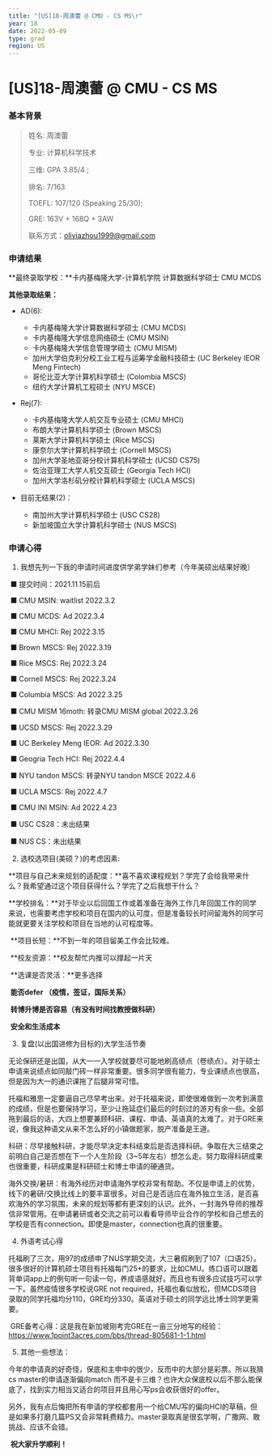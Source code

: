 ```yaml
---
title: "[US]18-周澳蕾 @ CMU - CS MS\r"
year: 18
date: 2022-05-09
type: grad
region: US
---
```


# [US]18-周澳蕾 @ CMU - CS MS

### 基本背景

> 姓名: 周澳蕾
>
> 专业: 计算机科学技术
>
> 三维: GPA 3.85/4 ;
>
> 排名: 7/163
>
> TOEFL: 107/120 (Speaking 25/30);
>
> GRE: 163V + 168Q + 3AW
>
> 联系方式：oliviazhou1999@gmail.com

### 申请结果

**最终录取学校：**卡内基梅隆大学-计算机学院 计算数据科学硕士 CMU MCDS

**其他录取结果：**

* AD(6):
  * 卡内基梅隆大学计算数据科学硕士 (CMU MCDS)
  * 卡内基梅隆大学信息网络硕士 (CMU MSIN)
  * 卡内基梅隆大学信息管理学硕士 (CMU MISM)
  * 加州大学伯克利分校工业工程与运筹学金融科技硕士 (UC Berkeley IEOR Meng Fintech)
  * 哥伦比亚大学计算机科学硕士 (Colombia MSCS)
  * 纽约大学计算机工程硕士 (NYU MSCE)

* Rej(7):
  * 卡内基梅隆大学人机交互专业硕士 (CMU MHCI)
  * 布朗大学计算机科学硕士 (Brown MSCS)
  * 莱斯大学计算机科学硕士 (Rice MSCS)
  * 康奈尔大学计算机科学硕士 (Cornell MSCS)
  * 加州大学圣地亚哥分校计算机科学硕士 (UCSD CS75)
  * 佐治亚理工大学人机交互硕士 (Georgia Tech HCI)
  * 加州大学洛杉矶分校计算机科学硕士 (UCLA MSCS)

* 目前无结果(2)：
  * 南加州大学计算机科学硕士 (USC CS28)
  * 新加坡国立大学计算机科学硕士 (NUS MSCS)

### 申请心得

1. 我想先列一下我的申请时间进度供学弟学妹们参考（今年美硕出结果好晚）

​		■ 提交时间：2021.11.15前后

​		■ CMU MSIN: waitlist  2022.3.2

​		■ CMU MCDS: Ad  2022.3.4

​		■ CMU MHCI: Rej  2022.3.15

​		■ Brown MSCS: Rej  2022.3.19

​		■ Rice MSCS: Rej  2022.3.24

​		■ Cornell MSCS: Rej 2022.3.24

​		■ Columbia MSCS: Ad  2022.3.25

​		■ CMU MISM 16moth: 转录CMU MISM global  2022.3.26

​		■ UCSD MSCS: Rej  2022.3.29

​		■ UC Berkeley Meng IEOR: Ad  2022.3.30

​		■ Geogria Tech HCI: Rej  2022.4.4

​		■ NYU tandon MSCS:  转录NYU tandon MSCE  2022.4.6

​		■ UCLA MSCS: Rej  2022.4.7

​		■ CMU INI MSIN: Ad  2022.4.23

​		■ USC CS28：未出结果

​		■ NUS CS：未出结果

2. 选校选项目(美硕？)的考虑因素:

​		**项目与自己未来规划的适配度：**喜不喜欢课程规划？学完了会给我带来什么？我希望通过这个项目获得什么？学完了之后我想干什么？

​		**学校排名：**对于毕业以后回国工作或着准备在海外工作几年回国工作的同学来说，也需要考虑学校和项目在国内的认可度，但是准备较长时间留海外的同学可能就更要关注学校和项目在当地的认可程度等。

​		**项目长短：**不到一年的项目留美工作会比较难。

​		**校友资源：**校友帮忙内推可以撑起一片天

​		**选课是否灵活：**更多选择

​		**能否defer （疫情，签证，国际关系）**

​		**转博升博是否容易（有没有时间找教授做科研）**

​		**安全和生活成本**

3. 复盘(以出国进修为目标的)大学生活节奏

​		无论保研还是出国，从大一一入学校就要尽可能地刷高绩点（卷绩点）。对于硕士申请来说绩点如同敲门砖一样非常重要。很多同学很有能力，专业课绩点也很高，但是因为大一的通识课拖了后腿非常可惜。

​		托福和雅思一定要逼自己尽早考出来。对于托福来说，即使很难做到一次考到满意的成绩，但是也要保持学习，至少让拖延症们最后的时刻过的游刃有余一些。全部拖到最后的话，大四上想要兼顾科研、课程、申请、英语真的太难了。对于GRE来说，像我这种语文从来不怎么好的小镇做题家，脱产准备是王道。

​		科研：尽早接触科研，才能尽早决定本科结束后是否选择科研。争取在大三结束之前明白自己是否想在下一个人生阶段（3~5年左右）想怎么走。努力取得科研成果也很重要，科研成果是科研硕士和博士申请的硬通货。

​		海外交换/暑研：有海外经历对申请海外学校非常有帮助。不仅是申请上的优势，线下的暑研/交换比线上的要丰富很多。对自己是否适应在海外独立生活，是否喜欢海外的学习氛围，未来的规划等都有更深刻的认识。此外，一封海外导师的推荐信非常管用。在申请暑研或者交流之前可以看看导师毕业合作的学校和自己想去的学校是否有connection。即使是master，connection也真的很重要。

4. 外语考试心得

​		托福刷了三次，用97的成绩申了NUS学期交流，大三暑假刷到了107（口语25）。很多很好的计算机硕士项目有托福每门25+的要求，比如CMU。练口语可以跟着背单词app上的例句听一句读一句，养成语感就好。而且也有很多应试技巧可以学一下。虽然疫情很多学校说GRE not required，托福也看似放松，但MCDS项目录取的同学托福均分110，GRE均分330。英语对于硕士的同学远比博士同学更需要。

​		GRE备考心得：这是我在新加坡刚考完GRE在一亩三分地写的经验：https://www.1point3acres.com/bbs/thread-805681-1-1.html

5. 其他一些想法：

​		今年的申请真的好奇怪，保底和主申中的很少，反而中的大部分是彩票。所以我猜cs master的申请逐渐偏向match 而不是卡三维？也许大众保底校以后不那么能保底了，找到实力相当又适合的项目并且用心写ps会收获很好的offer。

​		另外，我有点后悔把所有申请的学校都套用一个给CMU写的偏向HCI的草稿，但是如果多打磨几篇PS又会非常耗费精力。master录取真是很玄学啊，广撒网、敢挑战、应该不会错。



​		**祝大家升学顺利！**